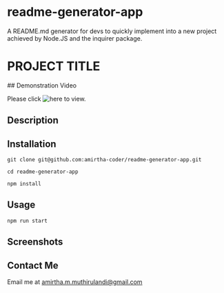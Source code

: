 # readme-generator-app

A README.md generator for devs to quickly implement into a new project achieved by Node.JS and the inquirer package.

# PROJECT TITLE

## Demonstration Video

Please click ![here](https://www.loom.com/share/dfbf44aff6d44e35a07b2e351537312e) to view.

## Description

## Installation

```
git clone git@github.com:amirtha-coder/readme-generator-app.git

cd readme-generator-app

npm install
```

## Usage

```
npm run start
```

## Screenshots

## Contact Me

Email me at amirtha.m.muthirulandi@gmail.com
